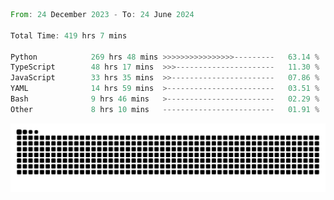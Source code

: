 <!--START_SECTION:waka-->

```rust
From: 24 December 2023 - To: 24 June 2024

Total Time: 419 hrs 7 mins

Python            269 hrs 48 mins >>>>>>>>>>>>>>>>---------   63.14 %
TypeScript        48 hrs 17 mins  >>>----------------------   11.30 %
JavaScript        33 hrs 35 mins  >>-----------------------   07.86 %
YAML              14 hrs 59 mins  >------------------------   03.51 %
Bash              9 hrs 46 mins   >------------------------   02.29 %
Other             8 hrs 10 mins   -------------------------   01.91 %
```

<!--END_SECTION:waka-->


<picture>
  <source media="(prefers-color-scheme: dark)" srcset="https://raw.githubusercontent.com/jeerawut97/jeerawut97/output/github-contribution-grid-snake.svg">
  <img alt="github contribution grid snake animation" src="https://raw.githubusercontent.com/jeerawut97/jeerawut97/output/github-contribution-grid-snake.svg">
</picture>
